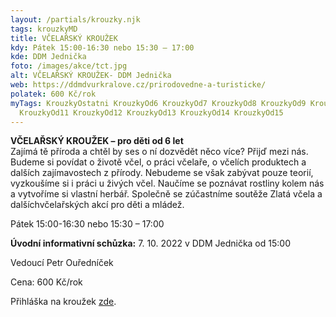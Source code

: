 ```yaml
---
layout: /partials/krouzky.njk
tags: krouzkyMD
title: VČELAŘSKÝ KROUŽEK
kdy: Pátek 15:00-16:30 nebo 15:30 – 17:00
kde: DDM Jednička
foto: /images/akce/tct.jpg
alt: VČELAŘSKÝ KROUŽEK- DDM Jednička
web: https://ddmdvurkralove.cz/prirodovedne-a-turisticke/
polatek: 600 Kč/rok
myTags: KrouzkyOstatni KrouzkyOd6 KrouzkyOd7 KrouzkyOd8 KrouzkyOd9 KrouzkyOd10
  KrouzkyOd11 KrouzkyOd12 KrouzkyOd13 KrouzkyOd14 KrouzkyOd15
---
```

<!--StartFragment-->

**VČELAŘSKÝ KROUŽEK – pro děti od 6 let**\
Zajímá tě příroda a chtěl by ses o ní dozvědět něco více? Přijď mezi nás. Budeme si povídat o životě včel, o práci včelaře, o včelích produktech a dalších zajímavostech z přírody. Nebudeme se však zabývat pouze teorií, vyzkoušíme si i práci u živých včel. Naučíme se poznávat rostliny kolem nás a vytvoříme si vlastní herbář. Společně se zúčastníme soutěže Zlatá včela a dalšíchvčelařských akcí pro děti a mládež.

Pátek 15:00-16:30 nebo 15:30 – 17:00

**Úvodní informativní schůzka:** 7. 10. 2022 v DDM Jednička od 15:00

Vedoucí Petr Ouředníček

Cena: 600 Kč/rok

Přihláška na kroužek [zde](https://ddmdvurkralove.cz/prihlaska/).

<!--EndFragment-->